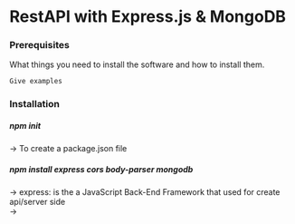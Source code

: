 # RestAPI with Express.js & MongoDB

### Prerequisites

What things you need to install the software and how to install them.

```
Give examples
```

### Installation

<h5>npm init</h5>
    -> To create a package.json file
<h5>npm install express cors body-parser mongodb</h5>
    -> express: is the a JavaScript Back-End Framework that used for create api/server side <br>
    -> 